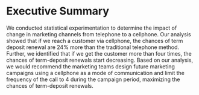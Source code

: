 

# Executive Summary
We conducted statistical experimentation to determine the impact of change in marketing channels from
telephone to a cellphone. Our analysis showed that if we reach a customer via cellphone, the chances of term
deposit renewal are 24% more than the traditional telephone method. Further, we identified that if we get
the customer more than four times, the chances of term-deposit renewals start decreasing.
Based on our analysis, we would recommend the marketing teams design future marketing campaigns using a
cellphone as a mode of communication and limit the frequency of the call to 4 during the campaign period,
maximizing the chances of term-deposit renewals.
